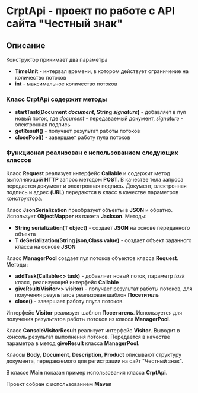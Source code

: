 # CrptApi - проект по работе с API сайта "Честный знак"

## Описание

Конструктор принимает два параметра
* __TimeUnit__ - интервал времени, в котором действует ограничение на количество потоков
* __int__ - максимальное количество потоков

### Класс __CrptApi__ содержит методы

* __startTask(Document *document*, String *signature*)__ - добавляет в пул новый поток, где *document* - передаваемый документ, *signature* - электронная подпись
* __getResult()__ - получает результат работы потоков
* __closePool()__ - завершает работу пула потоков

### Функционал реализован с использованием следующих классов

Класс __Request__ реализует интерфейс __Callable<String>__ и содержит метод выполняющий __HTTP__ запрос методом __POST__. В качестве тела запроса передается документ и электронная подпись. Документ, электронная подпись и адрес __(URL)__ передаются в класс в качестве параметров конструктора.

Класс __JsonSerialization__ преобразует объекты в __JSON__ и обратно. Использует __ObjectMapper__ из пакета __Jackson__. 
Методы:
* __String serialization(T object)__ - создает __JSON__ на основе переданного объекта
* __T deSerialization(String json,Class<T> value)__ - создает объект заданного класса на основе __JSON__

Класс __ManagerPool__ создает пул потоков объектов класса __Request__.
Методы:
* __addTask(Callable<> task)__ - добавляет новый поток, параметр *task* класс, реализующий интерфейс __Callable__
* __giveRsult(Visitor<> visitor)__ - получает результат работы потоков, для получения результатов реализован шаблон __Посетитель__
* __close()__ - завершает работу ппула потоков.

Интерфейс __Visitor__ реализует шаблон __Посетитель__. Используется для получения результатов работы потоков из класса __ManagerPool__.

Класс __ConsoleVisitorResult__ реализует интерфейс __Visitor__. Выводит в консоль результат выполнения потоков. Передается в качестве параметра в метод __giveResult__ класса __ManagerPool__.

Классы __Body__, __Document__, __Description__, __Product__ описывают структуру документа, передаваемого для регистрации на сайт "Честный знак".

В классе __Main__ показан пример использования класса __CrptApi__.

Проект собран с использованием __Maven__




